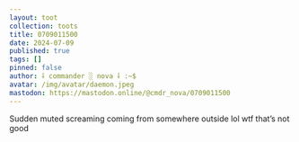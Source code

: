 ```yaml
---
layout: toot
collection: toots
title: 0709011500
date: 2024-07-09
published: true
tags: []
pinned: false
author: ⸸ commander ░ nova ⸸ :~$
avatar: /img/avatar/daemon.jpeg
mastodon: https://mastodon.online/@cmdr_nova/0709011500
---
```


Sudden muted screaming coming from somewhere outside lol wtf that’s not good
